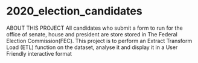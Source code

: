 # 2020_election_candidates
ABOUT THIS PROJECT
All candidates who submit a form to run for the office of senate, house and president are store stored in The Federal Election Commission(FEC).
This project is to perform an Extract Transform Load (ETL) function on the dataset, analyse it and display
it in a User Friendly interactive format

